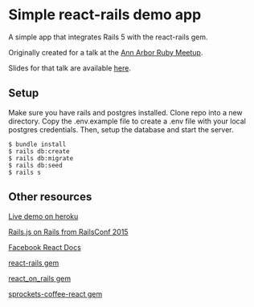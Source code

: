 # Simple react-rails demo app

A simple app that integrates Rails 5 with the react-rails gem.

Originally created for a talk at the [Ann Arbor Ruby Meetup](http://a2rb.org/).

Slides for that talk are available [here](http://goo.gl/ttFO3x).

## Setup

Make sure you have rails and postgres installed.  Clone repo into a new directory.  Copy the .env.example file to create a .env file with your local postgres credentials.  Then, setup the database and start the server.

```
$ bundle install
$ rails db:create
$ rails db:migrate
$ rails db:seed
$ rails s
```

## Other resources

[Live demo on heroku](https://simple-react-rails-app.herokuapp.com/)

[Rails.js on Rails from RailsConf 2015](https://www.youtube.com/watch?v=kTSsZrub5iE)

[Facebook React Docs](https://facebook.github.io/react/index.html)

[react-rails gem](https://github.com/reactjs/react-rails)

[react_on_rails gem](https://github.com/shakacode/react_on_rails)

[sprockets-coffee-react gem](https://github.com/jsdf/sprockets-coffee-react)
